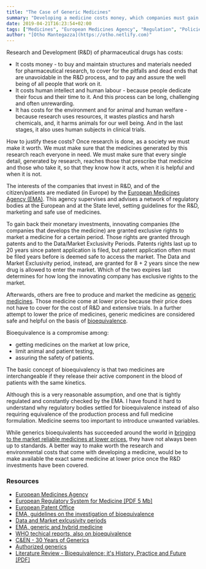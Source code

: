 ```yaml
---
title: "The Case of Generic Medicines"
summary: "Developing a medicine costs money, which companies must gain back by selling it. But medicines must be available to those in need regardless of their price. This is why governments allow bioequivalent medicines; but can we ask for a better option?"
date: 2019-04-21T16:23:54+02:00
tags: ["Medicines", "European Medicines Agency", "Regulation", "Policies"]
author: "[Otho Mantegazza](https://otho.netlify.com)"
---
```


Research and Development (R&D) of pharmaceutical drugs has costs:

- It costs money - to buy and maintain structures and materials needed for pharmaceutical research, to cover for the pitfalls and dead ends that are unavoidable in the R&D process, and to pay and assure the well being of all people that work on it.
- It costs human intellect and human labour - because people dedicate their focus and their time to it. And this process can be long, challenging and often unrewarding.
- It has costs for the environment and for animal and human welfare - because research uses resources, it wastes plastics and harsh chemicals, and, it harms animals for our well being. And in the last stages, it also uses human subjects in clinical trials.

How to justify these costs?
Once research is done, as a society we must make it worth.
We must make sure that the medicines generated by this research reach everyone in need. We must make sure that every single detail, generated by research, reaches those that prescribe that medicine and those who take it, so that they know how it acts, when it is helpful and when it is not.

The interests of the companies that invest in R&D, and of the citizen/patients are mediated (in Europe) by the [European Medicines Agency (EMA)](https://www.ema.europa.eu/en).
This agency supervises and advises a network of regulatory bodies at the European and at the State level, setting guidelines for the R&D, marketing and safe use of medicines.

To gain back their monetary investments, innovating companies (the companies that develops the medicine) are granted exclusive rights to market a medicine for a certain period. Those rights are granted through patents and to the Data/Market Exclusivity Periods.
Patents rights last up to 20 years since patent application is filed, but patent application often must be filed years before is deemed safe to access the market.
The Data and Market Exclusivity period, instead, are granted for 8 + 2 years since the new drug is allowed to enter the market.
Which of the two expires last determines for how long the innovating company has exclusive rights to the market.

Afterwards, others are free to produce and market the medicine as [generic medicines](https://www.ema.europa.eu/en/human-regulatory/marketing-authorisation/generic-hybrid-medicines).
Those medicine come at lower price because their price does not have to cover for the cost of R&D and extensive trials.
In a further attempt to lower the price of medicines, generic medicines are considered safe and helpful on the basis of [bioequivalence](https://extranet.who.int/prequal/content/who-technical-report-series).

Bioequivalence is a compromise among:

- getting medicines on the market at low price,
- limit animal and patient testing,
-  assuring the safety of patients. 

The basic concept of bioequivalency is that two medicines are interchangeable if they release their active component in the blood of patients with the same kinetics.

Although this is a very reasonable assumption, and one that is tightly regulated and constantly checked by the EMA. I have found it hard to understand why regulatory bodies settled for bioequivalence instead of also requiring equivalence of the production process and full medicine formulation. Medicine seems too important to introduce unwanted variables.

While generics bioequivalents has succeeded around the world in [bringing to the market reliable medicines at lower prices](https://cen.acs.org/articles/92/i39/30-Years-Generics.html), they have not always been up to standards. A better way to make worth the research and environmental costs that come with developing a medicine, would be to make available the exact same medicine at lower price once the R&D investments have been covered.


### Resources

- [European Medicines Agency](https://www.ema.europa.eu/en)
- [European Regulatory System for Medicine [PDF 5 Mb]](https://www.ema.europa.eu/en/documents/leaflet/european-regulatory-system-medicines-european-medicines-agency-consistent-approach-medicines_en.pdf)
- [European Patent Office](https://epo.org/index.html)
- [EMA, guidelines on the investigation of bioequivalence](https://www.ema.europa.eu/en/investigation-bioequivalence)
- [Data and Market exlcusivity periods](https://www.taylorwessing.com/synapse/regulatory_dataexclusivity.html)
- [EMA, generic and hybrid medicine](https://www.ema.europa.eu/en/human-regulatory/marketing-authorisation/generic-hybrid-medicines)
- [WHO techical reports, also on bioequivalence](https://extranet.who.int/prequal/content/who-technical-report-series)
- [C&EN - 30 Years of Generics](https://cen.acs.org/articles/92/i39/30-Years-Generics.html)
- [Authorized generics](https://en.wikipedia.org/wiki/Authorized_generics)
- [Literature Review - Bioequivalence; it's History, Practice and Future [PDF]](https://www.researchgate.net/publication/26873561_Bioequivalence_Its_History_Practice_and_Future)
